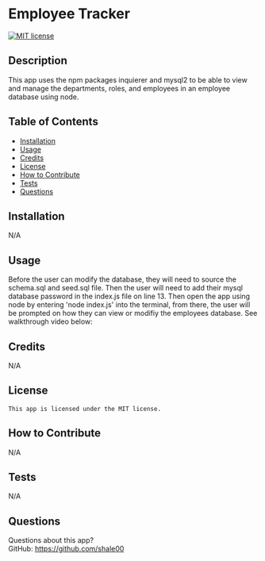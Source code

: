 # Employee Tracker

  [![MIT license](https://img.shields.io/badge/License-MIT-blue.svg)](https://lbesson.mit-license.org/)

  ## Description
  This app uses the npm packages inquierer and mysql2 to be able to view and manage the departments, roles, and employees in an employee database using node.

  ## Table of Contents
  * [Installation](#installation)
  * [Usage](#usage)
  * [Credits](#credits)
  * [License](#license)
  * [How to Contribute](#how-to-contribute)
  * [Tests](#tests)
  * [Questions](#questions)
  
  ## Installation
  N/A

  ## Usage
  Before the user can modify the database, they will need to source the schema.sql and seed.sql file. Then the user will need to add their mysql database password in the index.js file on line 13. Then open the app using node by entering 'node index.js' into the terminal, from there, the user will be prompted on how they can view or modifiy the employees database. See walkthrough video below:

  ## Credits
  N/A

  ## License
    This app is licensed under the MIT license.

  ## How to Contribute
  N/A

  ## Tests
  N/A

  ## Questions
  Questions about this app?  
  GitHub: https://github.com/shale00  
